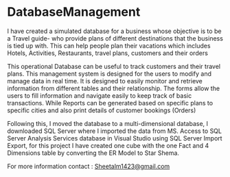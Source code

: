 # DatabaseManagement

I have created a simulated database for a business whose objective is to be a Travel guide- who provide plans of different destinations that the business is tied up with. This can help people plan their vacations which includes Hotels, Activities, Restaurants, travel plans, customers and their orders

This operational Database can be useful to track customers and their travel plans. This management system is designed for the users to modify and manage data in real time. It is designed to easily monitor and retrieve information from different tables and their relationship. The forms allow the users to fill information and navigate easily to keep track of basic transactions. While Reports can be generated based on specific plans to specific cities and also print details of customer bookings (Orders)

Following this, I moved the database to a multi-dimensional database, I downloaded SQL Server where I imported the data from MS. Access to SQL Server Analysis Services database in Visual Studio using SQL Server Import Export, for this project I have created one cube with the one Fact and 4 Dimensions table by converting the ER Model to Star Shema.

For more information contact : Sheetalm1423@gmail.com
